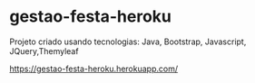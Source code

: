 # gestao-festa-heroku

Projeto criado usando tecnologias: Java, Bootstrap, Javascript, JQuery,Themyleaf

https://gestao-festa-heroku.herokuapp.com/

<a src="https://github.com/Alisson7Neres/gestao-festa-heroku/blob/main/gestao-festa/img/Captura%20de%20tela%20de%202021-05-06%2018-41-16.png?raw=true">
  
<a src="https://github.com/Alisson7Neres/gestao-festa-heroku/blob/main/gestao-festa/img/Captura%20de%20tela%20de%202021-05-06%2018-45-05.png?raw=true">
  
<a src="https://github.com/Alisson7Neres/gestao-festa-heroku/blob/main/gestao-festa/img/Captura%20de%20tela%20de%202021-05-06%2018-45-20.png?raw=true">  
